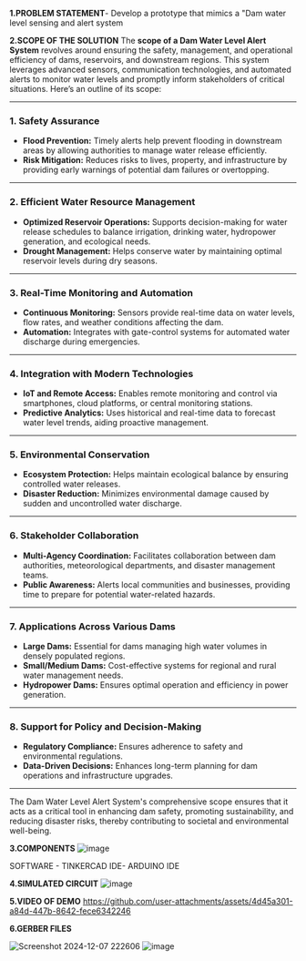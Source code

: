 **1.PROBLEM STATEMENT**- Develop a prototype that mimics a "Dam water level sensing and alert system



**2.SCOPE OF THE SOLUTION**
The **scope of a Dam Water Level Alert System** revolves around ensuring the safety, management, and operational efficiency of dams, reservoirs, and downstream regions. This system leverages advanced sensors, communication technologies, and automated alerts to monitor water levels and promptly inform stakeholders of critical situations. Here’s an outline of its scope:

---

### **1. Safety Assurance**
- **Flood Prevention:** Timely alerts help prevent flooding in downstream areas by allowing authorities to manage water release efficiently.
- **Risk Mitigation:** Reduces risks to lives, property, and infrastructure by providing early warnings of potential dam failures or overtopping.

---

### **2. Efficient Water Resource Management**
- **Optimized Reservoir Operations:** Supports decision-making for water release schedules to balance irrigation, drinking water, hydropower generation, and ecological needs.
- **Drought Management:** Helps conserve water by maintaining optimal reservoir levels during dry seasons.

---

### **3. Real-Time Monitoring and Automation**
- **Continuous Monitoring:** Sensors provide real-time data on water levels, flow rates, and weather conditions affecting the dam.
- **Automation:** Integrates with gate-control systems for automated water discharge during emergencies.

---

### **4. Integration with Modern Technologies**
- **IoT and Remote Access:** Enables remote monitoring and control via smartphones, cloud platforms, or central monitoring stations.
- **Predictive Analytics:** Uses historical and real-time data to forecast water level trends, aiding proactive management.

---

### **5. Environmental Conservation**
- **Ecosystem Protection:** Helps maintain ecological balance by ensuring controlled water releases.
- **Disaster Reduction:** Minimizes environmental damage caused by sudden and uncontrolled water discharge.

---

### **6. Stakeholder Collaboration**
- **Multi-Agency Coordination:** Facilitates collaboration between dam authorities, meteorological departments, and disaster management teams.
- **Public Awareness:** Alerts local communities and businesses, providing time to prepare for potential water-related hazards.

---

### **7. Applications Across Various Dams**
- **Large Dams:** Essential for dams managing high water volumes in densely populated regions.
- **Small/Medium Dams:** Cost-effective systems for regional and rural water management needs.
- **Hydropower Dams:** Ensures optimal operation and efficiency in power generation.

---

### **8. Support for Policy and Decision-Making**
- **Regulatory Compliance:** Ensures adherence to safety and environmental regulations.
- **Data-Driven Decisions:** Enhances long-term planning for dam operations and infrastructure upgrades.

---

The Dam Water Level Alert System's comprehensive scope ensures that it acts as a critical tool in enhancing dam safety, promoting sustainability, and reducing disaster risks, thereby contributing to societal and environmental well-being.



**3.COMPONENTS**
![image](https://github.com/user-attachments/assets/47dff79d-87b2-43e8-a568-85c4db1a1221)

SOFTWARE - TINKERCAD 
IDE- ARDUINO IDE

**4.SIMULATED CIRCUIT**
![image](https://github.com/user-attachments/assets/8748c8ea-4cd5-4b30-aa53-fe9077dea9c4)



**5.VIDEO OF DEMO**
https://github.com/user-attachments/assets/4d45a301-a84d-447b-8642-fece6342246



**6.GERBER FILES**

![Screenshot 2024-12-07 222606](https://github.com/user-attachments/assets/14a8bde8-dba9-4db3-a3b4-640258fb8b99)
![image](https://github.com/user-attachments/assets/a1352c9c-55bf-4a89-9f4d-459c60fce5e7)


